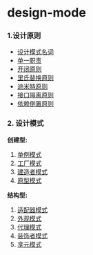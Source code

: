 # design-mode

### 1.设计原则

+ [设计模式名词](https://github.com/gitXugx/design-mode/blob/master/doc/noun.md)
+ [单一职责](https://github.com/gitXugx/design-mode/blob/master/doc/designphilosophy/srp.md)
+ [开闭原则](https://github.com/gitXugx/design-mode/blob/master/doc/designphilosophy/ocp.md)
+ [里氏替换原则](https://github.com/gitXugx/design-mode/blob/master/doc/designphilosophy/lsp.md)
+ [迪米特原则](https://github.com/gitXugx/design-mode/blob/master/doc/designphilosophy/lod.md)
+ [接口隔离原则](https://github.com/gitXugx/design-mode/blob/master/doc/designphilosophy/isp.md)
+ [依赖倒置原则](https://github.com/gitXugx/design-mode/blob/master/doc/designphilosophy/dip.md)

### 2. 设计模式
**创建型:**
1. [单例模式](https://github.com/gitXugx/design-mode/blob/master/doc/dm/sp.md)
2. [工厂模式](https://github.com/gitXugx/design-mode/blob/master/doc/dm/fp.md)
3. [建造者模式](https://github.com/gitXugx/design-mode/blob/master/doc/dm/bp.md)
4. [原型模式](https://github.com/gitXugx/design-mode/blob/master/doc/dm/pp.md)

**结构型:**
1. [适配器模式](https://github.com/gitXugx/design-mode/blob/master/doc/dm/structural/ap.md)
2. [外观模式](https://github.com/gitXugx/design-mode/blob/master/doc/dm/structural/fp.md)
3. [代理模式](https://github.com/gitXugx/design-mode/blob/master/doc/dm/structural/pp.md)
2. [装饰者模式](https://github.com/gitXugx/design-mode/blob/master/doc/dm/structural/wp.md)
3. [享元模式](https://github.com/gitXugx/design-mode/blob/master/doc/dm/structural/flyweightp.md)










